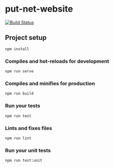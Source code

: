# put-net-website
[![Build Status](https://travis-ci.org/SuddenlyPineapple/put-net-website.svg?branch=master)](https://travis-ci.org/SuddenlyPineapple/put-net-website.svg?branch=master) 

## Project setup
```
npm install
```

### Compiles and hot-reloads for development
```
npm run serve
```

### Compiles and minifies for production
```
npm run build
```

### Run your tests
```
npm run test
```

### Lints and fixes files
```
npm run lint
```

### Run your unit tests
```
npm run test:unit
```
